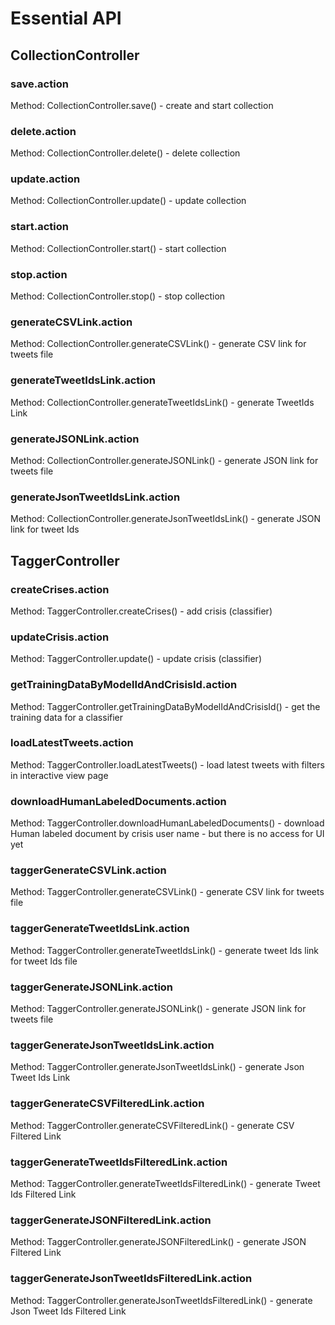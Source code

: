 # Essential API

## CollectionController

### save.action

Method: CollectionController.save() - create and start collection

### delete.action

Method: CollectionController.delete() - delete collection

### update.action	

Method: CollectionController.update() - update collection

### start.action	

Method: CollectionController.start() - start collection

### stop.action	

Method: CollectionController.stop() - stop collection

### generateCSVLink.action	

Method: CollectionController.generateCSVLink() - generate CSV link for tweets file

### generateTweetIdsLink.action	

Method: CollectionController.generateTweetIdsLink() - generate TweetIds Link

### generateJSONLink.action	

Method: CollectionController.generateJSONLink() - generate JSON link for tweets file

### generateJsonTweetIdsLink.action	

Method: CollectionController.generateJsonTweetIdsLink() - generate JSON link for tweet Ids

## TaggerController

### createCrises.action

Method: TaggerController.createCrises() - add crisis (classifier)

### updateCrisis.action

Method: TaggerController.update() - update crisis (classifier)

### getTrainingDataByModelIdAndCrisisId.action

Method: TaggerController.getTrainingDataByModelIdAndCrisisId() - get the training data for a classifier

### loadLatestTweets.action

Method: TaggerController.loadLatestTweets() - load latest tweets with filters in interactive view page

### downloadHumanLabeledDocuments.action

Method: TaggerController.downloadHumanLabeledDocuments() - download Human labeled document by crisis user name - but there is no access for UI yet

### taggerGenerateCSVLink.action

Method: TaggerController.generateCSVLink() - generate CSV link for tweets file

### taggerGenerateTweetIdsLink.action

Method: TaggerController.generateTweetIdsLink() - generate tweet Ids link for tweet Ids file

### taggerGenerateJSONLink.action

Method: TaggerController.generateJSONLink() - generate JSON link for tweets file

### taggerGenerateJsonTweetIdsLink.action

Method: TaggerController.generateJsonTweetIdsLink() - generate Json Tweet Ids Link

### taggerGenerateCSVFilteredLink.action

Method: TaggerController.generateCSVFilteredLink() - generate CSV Filtered Link

### taggerGenerateTweetIdsFilteredLink.action

Method: TaggerController.generateTweetIdsFilteredLink() - generate Tweet Ids Filtered Link

### taggerGenerateJSONFilteredLink.action

Method: TaggerController.generateJSONFilteredLink() - generate JSON Filtered Link

### taggerGenerateJsonTweetIdsFilteredLink.action

Method: TaggerController.generateJsonTweetIdsFilteredLink() - generate Json Tweet Ids Filtered Link
